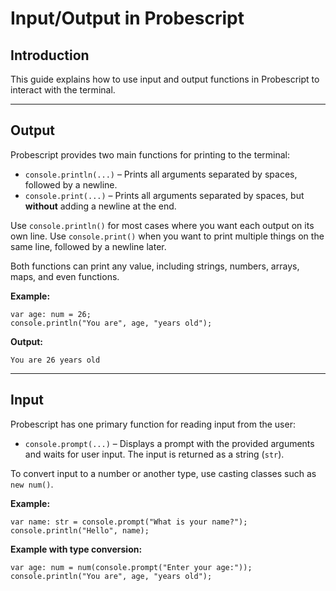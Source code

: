 # Input/Output in Probescript

## Introduction

This guide explains how to use input and output functions in Probescript to interact with the terminal.

---

## Output

Probescript provides two main functions for printing to the terminal:

* `console.println(...)` – Prints all arguments separated by spaces, followed by a newline.
* `console.print(...)` – Prints all arguments separated by spaces, but **without** adding a newline at the end.

Use `console.println()` for most cases where you want each output on its own line. Use `console.print()` when you want to print multiple things on the same line, followed by a newline later.

Both functions can print any value, including strings, numbers, arrays, maps, and even functions.

**Example:**

```prb
var age: num = 26;
console.println("You are", age, "years old");
```

**Output:**

```
You are 26 years old
```

---

## Input

Probescript has one primary function for reading input from the user:

* `console.prompt(...)` – Displays a prompt with the provided arguments and waits for user input. The input is returned as a string (`str`).

To convert input to a number or another type, use casting classes such as `new num()`.

**Example:**

```prb
var name: str = console.prompt("What is your name?");
console.println("Hello", name);
```

**Example with type conversion:**

```prb
var age: num = num(console.prompt("Enter your age:"));
console.println("You are", age, "years old");
```